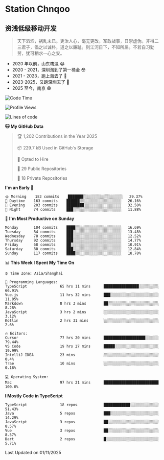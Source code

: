 # Station Chnqoo

## 资浅低级移动开发

> 天下滔滔，祸乱未已。吏治人心，毫无更改。军政战事，日崇虚伪。非得二三君子，倡之以诚朴，道之以廉耻。则江河日下，不知所届。不若自习勤劳，犹可稍求一心之安。

- 2020 年以前，山东瞎混 😂
- 2020 - 2021，深圳淘到了第一桶金 😳
- 2021 - 2023，跑上海去了 🙂
- 2023-2025，又跑深圳去了 👀
- 2025 至今，南京 😄

<!--START_SECTION:waka-->
![Code Time](http://img.shields.io/badge/Code%20Time-9%2C664%20hrs%2031%20mins-blue)

![Profile Views](http://img.shields.io/badge/Profile%20Views-27-blue)

![Lines of code](https://img.shields.io/badge/From%20Hello%20World%20I%27ve%20Written-350%20Thousand%20lines%20of%20code-blue)

**🐱 My GitHub Data** 

> 🏆 1,202 Contributions in the Year 2025
 > 
> 📦 229.7 kB Used in GitHub's Storage 
 > 
> 💼 Opted to Hire
 > 
> 📜 29 Public Repositories 
 > 
> 🔑 18 Private Repositories  
 > 
**I'm an Early 🐤** 

```text
🌞 Morning    183 commits    ███████░░░░░░░░░░░░░░░░░░   29.37% 
🌆 Daytime    163 commits    ██████░░░░░░░░░░░░░░░░░░░   26.16% 
🌃 Evening    203 commits    ████████░░░░░░░░░░░░░░░░░   32.58% 
🌙 Night      74 commits     ███░░░░░░░░░░░░░░░░░░░░░░   11.88%

```
📅 **I'm Most Productive on Sunday** 

```text
Monday       104 commits    ████░░░░░░░░░░░░░░░░░░░░░   16.69% 
Tuesday      84 commits     ███░░░░░░░░░░░░░░░░░░░░░░   13.48% 
Wednesday    78 commits     ███░░░░░░░░░░░░░░░░░░░░░░   12.52% 
Thursday     92 commits     ███░░░░░░░░░░░░░░░░░░░░░░   14.77% 
Friday       68 commits     ██░░░░░░░░░░░░░░░░░░░░░░░   10.91% 
Saturday     80 commits     ███░░░░░░░░░░░░░░░░░░░░░░   12.84% 
Sunday       117 commits    ████░░░░░░░░░░░░░░░░░░░░░   18.78%

```


📊 **This Week I Spent My Time On** 

```text
⌚︎ Time Zone: Asia/Shanghai

💬 Programming Languages: 
TypeScript               65 hrs 11 mins      ████████████████░░░░░░░░░   66.91% 
Vue.js                   11 hrs 32 mins      ███░░░░░░░░░░░░░░░░░░░░░░   11.85% 
Markdown                 8 hrs 3 mins        ██░░░░░░░░░░░░░░░░░░░░░░░   8.28% 
JavaScript               3 hrs 2 mins        ░░░░░░░░░░░░░░░░░░░░░░░░░   3.12% 
Kotlin                   2 hrs 31 mins       ░░░░░░░░░░░░░░░░░░░░░░░░░   2.6%

🔥 Editors: 
Cursor                   77 hrs 20 mins      ███████████████████░░░░░░   79.44% 
VS Code                  19 hrs 27 mins      █████░░░░░░░░░░░░░░░░░░░░   19.99% 
IntelliJ IDEA            23 mins             ░░░░░░░░░░░░░░░░░░░░░░░░░   0.4% 
Trae                     10 mins             ░░░░░░░░░░░░░░░░░░░░░░░░░   0.18%

💻 Operating System: 
Mac                      97 hrs 21 mins      █████████████████████████   100.0%

```

**I Mostly Code in TypeScript** 

```text
TypeScript               18 repos            ████████████░░░░░░░░░░░░░   51.43% 
Java                     5 repos             ███░░░░░░░░░░░░░░░░░░░░░░   14.29% 
JavaScript               3 repos             ██░░░░░░░░░░░░░░░░░░░░░░░   8.57% 
Vue                      3 repos             ██░░░░░░░░░░░░░░░░░░░░░░░   8.57% 
Dart                     2 repos             █░░░░░░░░░░░░░░░░░░░░░░░░   5.71%

```



 Last Updated on 01/11/2025
<!--END_SECTION:waka-->

<!---
ChenqiaoStation/ChenqiaoStation is a ✨ special ✨ repository because its `README.md` (this file) appears on your GitHub profile.
You can click the Preview link to take a look at your changes.
--->
